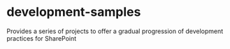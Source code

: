 # development-samples
Provides a series of projects to offer a gradual progression of development practices for SharePoint
